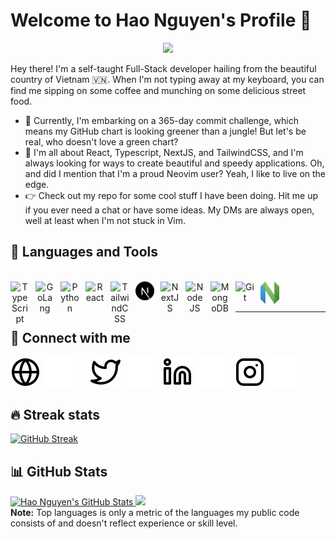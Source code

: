 # Welcome to Hao Nguyen's Profile 👋

<!-- https://readme-typing-svg.demolab.com/demo -->
<p align="center">
<a href="https://github.com/DenverCoder1/readme-typing-svg" alt="Typing SVG"> <img src="https://readme-typing-svg.demolab.com?font=Source+Code+Pro&size=20&pause=1000&color=7CC0E2&center=true&vCenter=true&width=435&lines=%3Ch1%3EFull+Stack+Developer+%3Ch1%2F%3E;%3CCoffeeLover+%2F%3E;%3CBugDestroyer+%2F%3E"/></a>
</p>

Hey there! I'm a self-taught Full-Stack developer hailing from the beautiful country of Vietnam 🇻🇳. When I'm not typing away at my keyboard, you can find me sipping on some coffee and munching on some delicious street food.

- 🔭 Currently, I'm embarking on a 365-day commit challenge, which means my GitHub chart is looking greener than a jungle! But let's be real, who doesn't love a green chart?
- 🌱 I'm all about React, Typescript, NextJS, and TailwindCSS, and I'm always looking for ways to create beautiful and speedy applications. Oh, and did I mention that I'm a proud Neovim user? Yeah, I like to live on the edge.
- 👉 Check out my repo for some cool stuff I have been doing. Hit me up if you ever need a chat or have some ideas. My DMs are always open, well at least when I'm not stuck in Vim.

## 🧰 Languages and Tools

<p align="center">
<br />
<img align="left" alt="TypeScript" width="30px" style="padding-right:10px;" src="https://cdn.jsdelivr.net/gh/devicons/devicon/icons/typescript/typescript-plain.svg" />
<img align="left" alt="GoLang" width="30px" style="padding-right:10px;" src="https://cdn.jsdelivr.net/gh/devicons/devicon/icons/go/go-original-wordmark.svg" />
<img align="left" alt="Python" width="30px" style="padding-right:10px;" src="https://cdn.jsdelivr.net/gh/devicons/devicon/icons/python/python-original.svg" />
<img align="left" alt="React" width="30px" style="padding-right:10px;" src="https://cdn.jsdelivr.net/gh/devicons/devicon/icons/react/react-original.svg" />
<img align="left" alt="TailwindCSS" width="30px" style="padding-right:10px;" src="https://cdn.jsdelivr.net/gh/devicons/devicon@latest/icons/tailwindcss/tailwindcss-original.svg" />
<img align="left" alt="NextJS" width="30px" style="padding-right:10px;"  src="./resources/img/nextjs-light.svg#gh-light-mode-only" />
<img align="left" alt="NextJS" width="30px" style="padding-right:10px;"  src="https://cdn.sanity.io/images/lnyy2568/production/2d6776cd8ccaa53c6e548e03117671e1de4aa510-629x629.png#gh-dark-mode-only" />
<img align="left" alt="NodeJS" width="30px" style="padding-right:10px;" src="https://cdn.jsdelivr.net/gh/devicons/devicon/icons/nodejs/nodejs-original.svg" />
<img align="left" alt="MongoDB" width="30px" style="padding-right:10px;"  src="https://cdn.jsdelivr.net/gh/devicons/devicon/icons/mongodb/mongodb-original.svg" />
<img align="left" alt="Git" width="30px" style="padding-right:10px;" src="https://cdn.jsdelivr.net/gh/devicons/devicon/icons/git/git-original.svg" />
<img align="left" alt="Neovim" width="30px" style="padding-right:10px;" src="./resources/img/neovim.png" />

<br />
<br />
</p>

---

## 🤙 Connect with me

[![website](./resources/img/globe-light.svg)](https://haonguyen.tech#gh-light-mode-only)
[![website](./resources/img/globe-dark.svg)](https://haonguyen.tech#gh-dark-mode-only)
&nbsp;&nbsp;
&nbsp;&nbsp;
[![website](./resources/img/twitter-light.svg)](https://twitter.com/haonguyen_tech#gh-light-mode-only)
[![website](./resources/img/twitter-dark.svg)](https://twitter.com/haonguyen_tech#gh-dark-mode-only)
&nbsp;&nbsp;
[![website](./resources/img/linkedin-light.svg)](https://linkedin.com/in/haonguyen-tech#gh-light-mode-only)
[![website](./resources/img/linkedin-dark.svg)](https://linkedin.com/in/haonguyen-tech#gh-dark-mode-only)
&nbsp;&nbsp;
[![website](./resources/img/instagram-light.svg)](https://instagram.com/haonguyen221#gh-light-mode-only)
[![website](./resources/img/instagram-dark.svg)](https://instagram.com/haonguyen221#gh-dark-mode-only)

## 🔥 Streak stats

[![GitHub Streak](https://github-readme-streak-stats.haonguyen.tech?user=nguyenanhhao221&theme=react&hide_border=true&fire=FF8C3E&ring=FF9FE1&stroke=FF9FE1)](https://git.io/streak-stats)

## 📊 GitHub Stats

<a href="https://github.com/anuraghazra/github-readme-stats">
  <img alt="Hao Nguyen's GitHub Stats" src="https://github-readme-stats-wdme.vercel.app/api?username=nguyenanhhao221&theme=react&text_color=7cc0e2&title_color=7cc0e2&show_icons=true&icon_color=ff9fe1&hide_border=true" alt="Hao Nguyen Git Hub Stats" height="192px" />
  <img src="https://github-readme-stats-wdme.vercel.app/api/top-langs/?username=nguyenanhhao221&layout=compact&theme=react&text_color=7cc0e2&title_color=7cc0e2&hide_border=true&hide=shell,css,html" height="192px" />
</a>
<br />
<b>Note:</b> Top languages is only a metric of the languages my public code consists of and doesn't reflect experience or skill level.

